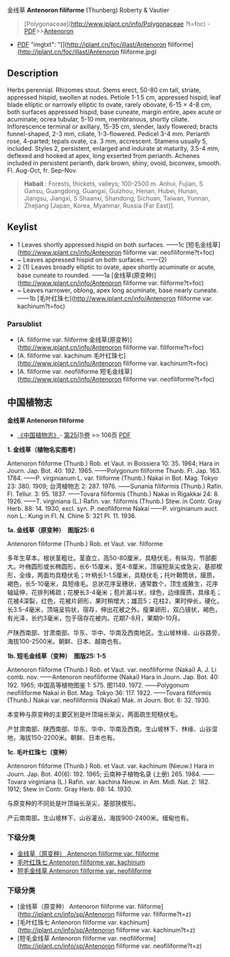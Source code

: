 金线草 **Antenoron filiforme** (Thunberg) Roberty & Vautier

> [Polygonaceae](http://www.iplant.cn/info/Polygonaceae ?t=foc) - [PDF](http://iplant.cn/foc/pdf/Polygonaceae.pdf)>>[Antenoron](http://www.iplant.cn/info/Antenoron?t=foc)

 - [PDF](http://www.iplant.cn/foc/pdf/Antenoron.pdf)
  "imgtxt": "[](http://iplant.cn/foc/illast/Antenoron filiforme](http://iplant.cn/foc/illast/Antenoron filiforme.jpg)

## Description

Herbs perennial. Rhizomes stout. Stems erect, 50-80 cm tall, striate, appressed hispid, swollen at nodes. Petiole 1-1.5 cm, appressed hispid; leaf blade elliptic or narrowly elliptic to ovate, rarely obovate, 6-15 × 4-8 cm, both surfaces appressed hispid, base cuneate, margin entire, apex acute or acuminate; ocrea tubular, 5-10 mm, membranous, shortly ciliate. Inflorescence terminal or axillary, 15-35 cm, slender, laxly flowered; bracts funnel-shaped, 2-3 mm, ciliate, 1-3-flowered. Pedicel 3-4 mm. Perianth rose, 4-parted; tepals ovate, ca. 3 mm, accrescent. Stamens usually 5, included. Styles 2, persistent, enlarged and indurate at maturity, 3.5-4 mm, deflexed and hooked at apex, long exserted from perianth. Achenes included in persistent perianth, dark brown, shiny, ovoid, biconvex, smooth. Fl. Aug-Oct, fr. Sep-Nov.

> **Habait** : 
> Forests, thickets, valleys; 100-2500 m. Anhui, Fujian, S Gansu, Guangdong, Guangxi, Guizhou, Henan, Hubei, Hunan, Jiangsu, Jiangxi, S Shaanxi, Shandong, Sichuan, Taiwan, Yunnan, Zhejiang [Japan, Korea, Myanmar, Russia (Far East)].

## Keylist

* 1 Leaves shortly appressed hispid on both surfaces.  ——1c [短毛金线草](http://www.iplant.cn/info/Antenoron filiforme var. neofiliforme?t=foc)
* ~ Leaves appressed hispid on both surfaces.  ——(2)
* 2 (1) Leaves broadly elliptic to ovate, apex shortly acuminate or acute, base cuneate to rounded.  ——1a [金线草(原变种)](http://www.iplant.cn/info/Antenoron filiforme var. filiforme?t=foc)
* ~ Leaves narrower, oblong, apex long acuminate, base nearly cuneate.  ——1b [毛叶红珠七](http://www.iplant.cn/info/Antenoron filiforme var. kachinum?t=foc)

### Parsublist

* [A.  filiforme var. filiforme  金线草(原变种)](http://www.iplant.cn/info/Antenoron filiforme var. filiforme?t=foc)
* [A.  filiforme var. kachinum  毛叶红珠七](http://www.iplant.cn/info/Antenoron filiforme var. kachinum?t=foc)
* [A.  filiforme var. neofiliforme  短毛金线草](http://www.iplant.cn/info/Antenoron filiforme var. neofiliforme?t=foc)

## 中国植物志

**金线草 Antenoron filiforme**

* [《中国植物志》](http://www.iplant.cn/frps)- [第25(1)卷](http://www.iplant.cn/frps/vol/25(1)) >> 106页 [PDF](http://www.iplant.cn/frps/pdf/25(1)/106.PDF)

**1. 金线草（植物名实图考）**

Antenoron filiforme (Thunb.) Rob. et Vaut. in Boissiera 10: 35. 1964; Hara in Journ. Jap. Bot. 40: 192. 1965. ——Polygonum filiforme Thunb. Fl. Jap. 163. 1784. ——P. virginianum L. var. filiforme (Thunb.) Nakai in Bot. Mag. Tokyo 23: 380. 1909; 台湾植物志 2: 287. 1976. ——Sunania filiformis (Thunb.) Rafin. Fl. Tellur. 3: 95. 1837. ——Tovara filiformis (Thunb.) Nakai in Rigakkai 24: 8. 1926. ——T. virginiana (L.) Rafin. var. filiformis (Thunb.) Stew. in Contr. Gray Herb. 88: 14. 1930, excl. syn. P. neofiliforme Nakai ——P. virginianum auct. non L.: Kung in Fl. N. Chine 5: 321 Pl. 11. 1936.

**1a. 金线草（原变种）　图版25: 6**

Antenoron filiforme (Thunb.) Rob. et Vaut. var. filiforme

多年生草本。根状茎粗壮。茎直立，高50-80厘米，具糙伏毛，有纵沟，节部膨大。叶椭圆形或长椭圆形，长6-15厘米，宽4-8厘米，顶端短渐尖或急尖，基部楔形，全缘，两面均具糙伏毛；叶柄长1-1.5厘米，具糙伏毛；托叶鞘筒状，膜质，褐色，长5-10毫米，具短缘毛。总状花序呈穗状，通常数个，顶生或腋生，花序轴延伸，花排列稀疏；花梗长3-4毫米；苞片漏斗状，绿色，边缘膜质，具缘毛；花被4深裂，红色，花被片卵形，果时稍增大；雄蕊5；花柱2，果时伸长，硬化，长3.5-4毫米，顶端呈钩状，宿存，伸出花被之外。瘦果卵形，双凸镜状，褐色，有光泽，长约3毫米，包于宿存花被内。花期7-8月，果期9-10月。

产陕西南部、甘肃南部、华东、华中、华南及西南地区。生山坡林缘、山谷路旁，海拔100-2500米。朝鲜、日本、越南也有。

**1b. 短毛金线草（变种）　图版25: 1-5**

Antenoron filiforme (Thunb.) Rob. et Vaut. var. neofiliforme (Nakai) A. J. Li comb. nov. ——Antenoron neofiliforme (Nakai) Hara in Journ. Jap. Bot. 40: 192. 1965; 中国高等植物图鉴 1: 575. 图1149. 1972. ——Polygonum neofiliforme Nakai in Bot. Mag. Tokyo 36: 117. 1922. ——Tovara filiformis (Thunb.) Nakai var. neofiliformis (Nakai) Mak. in Journ. Bot. 6: 32. 1930.

本变种与原变种的主要区别是叶顶端长渐尖，两面疏生短糙伏毛。

产甘肃南部、陕西南部、华东、华中、华南及西南。生山坡林下、林缘、山谷湿地，海拔150-2200米。朝鲜、日本也有。

**1c. 毛叶红珠七（变种）**

Antenoron filiforme (Thunb.) Rob. et Vaut. var. kachinum (Nieuw.) Hara in Journ. Jap. Bot. 40(6): 192. 1965; 云南种子植物名录 (上册) 265. 1984. ——Tovara virginiana (L.) Rafin. var. kachina Nieuw. in Am. Midl. Nat. 2: 182. 1912; Stew in Contr. Gray Herb. 88: 14. 1930.

与原变种的不同处是叶顶端长渐尖，基部狭楔形。

产云南南部。生山坡林下、山谷灌丛，海拔900-2400米。缅甸也有。

### 下级分类
* [金线草（原变种）  Antenoron filiforme var. filiforme](Antenoron-filiforme-var-filiforme-金线草(原变种).md)
* [毛叶红珠七  Antenoron filiforme var. kachinum](Antenoron-filiforme-var-kachinum-毛叶红珠七.md)
* [短毛金线草  Antenoron filiforme var. neofiliforme](Antenoron-filiforme-var-neofiliforme-短毛金线草.md)

### 下级分类
* [金线草（原变种）  Antenoron filiforme var. filiforme](http://iplant.cn/info/sp/Antenoron filiforme var. filiforme?t=z)
* [毛叶红珠七  Antenoron filiforme var. kachinum](http://iplant.cn/info/sp/Antenoron filiforme var. kachinum?t=z)
* [短毛金线草  Antenoron filiforme var. neofiliforme](http://iplant.cn/info/sp/Antenoron filiforme var. neofiliforme?t=z)
